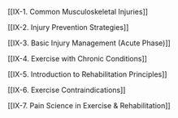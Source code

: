 

[[IX-1. Common Musculoskeletal Injuries]]

[[IX-2. Injury Prevention Strategies]]

[[IX-3. Basic Injury Management (Acute Phase)]]

[[IX-4. Exercise with Chronic Conditions]]

[[IX-5. Introduction to Rehabilitation Principles]]

[[IX-6. Exercise Contraindications]]

[[IX-7. Pain Science in Exercise & Rehabilitation]]